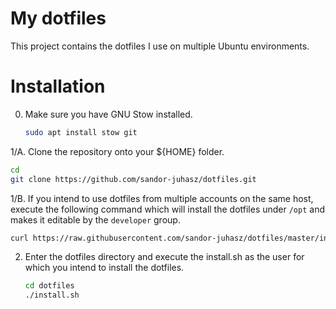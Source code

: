 # My dotfiles

This project contains the dotfiles I use on multiple Ubuntu environments.

# Installation
0. Make sure you have GNU Stow installed.

   ```bash
   sudo apt install stow git
   ```

1/A. Clone the repository onto your ${HOME} folder.

   ```bash
   cd
   git clone https://github.com/sandor-juhasz/dotfiles.git
   ```

1/B. If you intend to use dotfiles from multiple accounts on the same host,
  execute the following command which will install the dotfiles under `/opt` and
  makes it editable by the `developer` group.
  
  ```bash
  curl https://raw.githubusercontent.com/sandor-juhasz/dotfiles/master/install-global.sh | bash -s
  ```
  
2. Enter the dotfiles directory and execute the install.sh as the user for which 
   you intend to install the dotfiles.

   ```bash
   cd dotfiles
   ./install.sh
   ```
